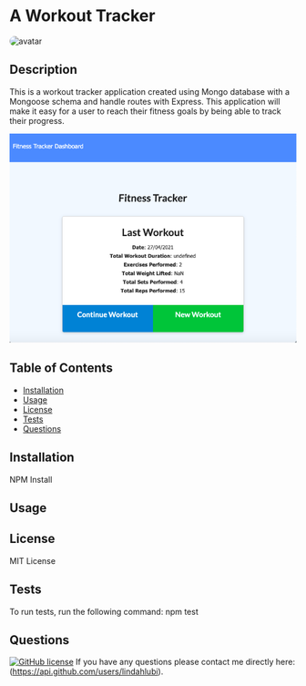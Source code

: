 # A Workout Tracker
<img src="https://avatars.githubusercontent.com/u/73988543?v=4" alt="avatar" style="border-radius: 36px" width="60" />

## Description

This is a workout tracker application created using Mongo database with a Mongoose schema and handle routes with Express. This application will make it easy for a user to reach their fitness goals by being able to track their progress.

![Alt text](/public/Sample.png "App Demo")

## Table of Contents 

* [Installation](#installation)
* [Usage](#usage)
* [License](#license)
* [Tests](#tests)
* [Questions](#questions)

## Installation

NPM Install

## Usage

## License

MIT License

## Tests

To run tests, run the following command:
npm test

## Questions

[![GitHub license](https://img.shields.io/badge/GitHubUser-lindahlubi-orange)](https://api.github.com/users/lindahlubi)
If you have any questions please contact me directly here: (https://api.github.com/users/lindahlubi).